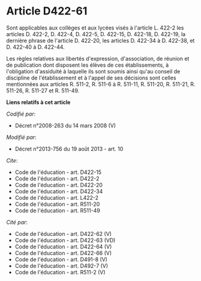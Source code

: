 # Article D422-61

Sont applicables aux collèges et aux lycées visés à l'article L. 422-2 les articles D. 422-2, D. 422-4, D. 422-5, D. 422-15,
D. 422-18, D. 422-19, la dernière phrase de l'article D. 422-20, les articles D. 422-34 à D. 422-38, et D. 422-40 à D.
422-44. 

Les règles relatives aux libertés d'expression, d'association, de réunion et de publication dont disposent les élèves de ces
établissements, à l'obligation d'assiduité à laquelle ils sont soumis ainsi qu'au conseil de discipline de l'établissement et
à l'appel de ses décisions sont celles mentionnées aux articles R. 511-2, R. 511-6 à R. 511-11, R. 511-20, R. 511-21, R.
511-26, R. 511-27 et R. 511-49.

**Liens relatifs à cet article**

_Codifié par_:

  - Décret n°2008-263 du 14 mars 2008 (V)

_Modifié par_:

  - Décret n°2013-756 du 19 août 2013 - art. 10

_Cite_:

  - Code de l'éducation - art. D422-15
  - Code de l'éducation - art. D422-2
  - Code de l'éducation - art. D422-20
  - Code de l'éducation - art. D422-34
  - Code de l'éducation - art. L422-2
  - Code de l'éducation - art. R511-20
  - Code de l'éducation - art. R511-49

_Cité par_:

  - Code de l'éducation - art. D422-62 (V)
  - Code de l'éducation - art. D422-63 (VD)
  - Code de l'éducation - art. D422-64 (V)
  - Code de l'éducation - art. D422-66 (V)
  - Code de l'éducation - art. D491-8 (V)
  - Code de l'éducation - art. D492-7 (V)
  - Code de l'éducation - art. R511-2 (V)

